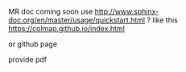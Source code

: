 MR doc coming soon
use http://www.sphinx-doc.org/en/master/usage/quickstart.html ?
like this https://colmap.github.io/index.html

or github page

provide pdf
